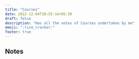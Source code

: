 ```yaml
---
title: "Courses"
date: 2022-12-04T10:55:14+05:30
draft: false
description: "Has all the notes of Courses undertaken by me"
emoji: ":rice_cracker:"
footer: true
---
```


## Notes